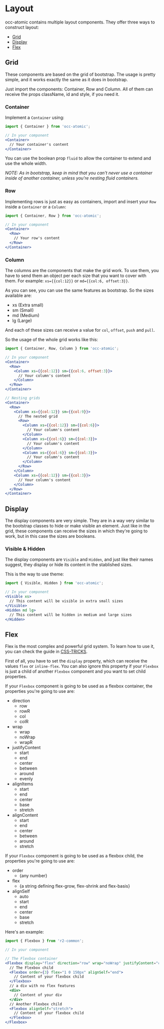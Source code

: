 # Layout
occ-atomic contains multiple layout components. They offer three ways to construct layout:

- [Grid](#grid)
- [Display](#display)
- [Flex](#flex)

## Grid
These components are based on the grid of bootstrap. The usage is pretty simple, and it works exactly the same as it does in bootstrap.

Just import the components: Container, Row and Column. All of them can receive the props className, id and style, if you need it.

### Container
Implement a `Container` using:
```jsx
import { Container } from 'occ-atomic';

// In your component
<Container>
  // Your container's content
</Container>
```
You can use the boolean prop `fluid` to allow the container to extend and use the whole width.

*NOTE: As in bootstrap, keep in mind that you can't never use a container inside of another container, unless you're nesting fluid containers.*

### Row
Implementing rows is just as easy as containers, import and insert your `Row` inside a `Container` or a `Column`:
```jsx
import { Container, Row } from 'occ-atomic';

// In your component
<Container>
  <Row>
    // Your row's content
  </Row>
</Container>
```

### Column
The columns are the components that make the grid work. To use them, you have to send them an object per each size that you want to cover with them. For example: `xs={{col:12}}` or `md={{col:6, offset:3}}`.

As you can see, you can use the same features as bootstrap. So the sizes available are:

- xs (Extra small)
- sm (Small)
- md (Medium)
- lg (Large)

And each of these sizes can receive a value for `col`, `offset`, `push` and `pull`.

So the usage of the whole grid works like this:
```jsx
import { Container, Row, Column } from 'occ-atomic';

// In your component
<Container>
  <Row>
    <Column xs={{col:12}} sm={{col:6, offset:3}}>
      // Your column's content
    </Column>
  </Row>
</Container>

// Nesting grids
<Container>
  <Row>
    <Column xs={{col:12}} sm={{col:9}}>
      // The nested grid
      <Row>
        <Column xs={{col:12}} sm={{col:6}}>
          // Your column's content
        </Column>
        <Column xs={{col:6}} sm={{col:3}}>
          // Your column's content
        </Column>
        <Column xs={{col:6}} sm={{col:3}}>
          // Your column's content
        </Column>
      </Row>
    </Column>
    <Column xs={{col:12}} sm={{col:3}}>
      // Your column's content
    </Column>
  </Row>
</Container>
```
## Display
The display components are very simple. They are in a way very similar to the bootstrap classes to hide or make visible an element. Just like in the grid, these components can receive the sizes in which they're going to work, but in this case the sizes are booleans.

### Visible & Hidden
The display components are `Visible` and `Hidden`, and just like their names suggest, they display or hide its content in the stablished sizes.

This is the way to use theme:
```jsx
import { Visible, Hidden } from 'occ-atomic';

// In your component
<Visible xs>
  // This content will be visible in extra small sizes
</Visible>
<Hidden md lg>
  // This content will be hidden in medium and large sizes
</Hidden>
```

## Flex
Flex is the most complex and powerful grid system. To learn how to use it, you can check the guide in [CSS-TRICKS](https://css-tricks.com/snippets/css/a-guide-to-flexbox/).

First of all, you have to set the `display` property, which can receive the values `flex`
or `inline-flex`. You can also ignore this property if your `Flexbox` is just a child of another `Flexbox` component and you want to set child properties.

If your `Flexbox` component is going to be used as a flexbox container, the properties you're going to use are:

- direction
  - row
  - rowR
  - col
  - colR
- wrap
  - wrap
  - noWrap
  - wrapR
- justifyContent
  - start
  - end
  - center
  - between
  - around
  - evenly
- alignItems
  - start
  - end
  - center
  - base
  - stretch
- alignContent
  - start
  - end
  - center
  - between
  - around
  - stretch

If your `Flexbox` component is going to be used as a flexbox child, the properties you're going to use are:

- order
  - {any number}
- flex
  - {a string defining flex-grow, flex-shrink and flex-basis}
- alignSelf
  - auto
  - start
  - end
  - center
  - base
  - stretch

Here's an example:
```jsx
import { Flexbox } from 'r2-common';

// In your component

// The Flexbox container
<Flexbox display="flex" direction="row" wrap="noWrap" justifyContent="center" alignItems="center" alignContent="start">
  // The Flexbox child
  <Flexbox order={3} flex="1 0 150px" alignSelf="end">
    // Content of your flexbox child
  </Flexbox>
  // a div with no flex features
  <div>
    // Content of your div
  </div>
  // Another Flexbox child
  <Flexbox alignSelf="stretch">
    // Content of your flexbox child
  </Flexbox>
</Flexbox>
```